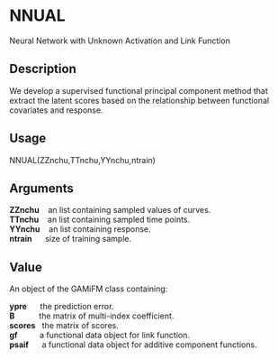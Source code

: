 # NNUAL
Neural Network with Unknown Activation and Link Function
## Description
We develop a supervised functional principal component method that extract the latent scores based on the relationship between functional covariates and response.
## Usage
NNUAL(ZZnchu,TTnchu,YYnchu,ntrain)
## Arguments
**ZZnchu**  &nbsp;&nbsp;  an list containing sampled values of curves.  
**TTnchu**  &nbsp;&nbsp;  an list containing sampled time points.  
**YYnchu**  &nbsp;&nbsp;  an list containing response.  
**ntrain**  &nbsp;&nbsp;&nbsp;&nbsp;  size of training sample.   
## Value
An object of the GAMiFM class containing:  

**ypre** &nbsp;&nbsp;&nbsp;&nbsp; the prediction error.  
**B**    &nbsp;&nbsp;&nbsp;&nbsp;&nbsp;&nbsp;&nbsp;&nbsp;&nbsp; the matrix of multi-index coefficient.  
**scores**  &nbsp; the matrix of scores.   
**gf**  &nbsp;&nbsp;&nbsp;&nbsp;&nbsp;&nbsp;&nbsp;&nbsp; a functional data object for link function.  
**psaif**  &nbsp;&nbsp;&nbsp;&nbsp; a functional data object for additive component functions.
